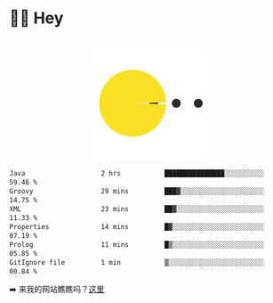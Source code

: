 
# 👋🏻 Hey
<div align="center">
	<br>
	<img src="https://raw.githubusercontent.com/Aniket965/Aniket965/master/pacman.svg?sanitize=true" width="200" height="200">
	<br>
</div>

<!--START_SECTION:waka-->

```text
Java                   2 hrs           ███████████████░░░░░░░░░░   59.46 %
Groovy                 29 mins         ███▓░░░░░░░░░░░░░░░░░░░░░   14.75 %
XML                    23 mins         ██▓░░░░░░░░░░░░░░░░░░░░░░   11.33 %
Properties             14 mins         █▓░░░░░░░░░░░░░░░░░░░░░░░   07.19 %
Prolog                 11 mins         █▒░░░░░░░░░░░░░░░░░░░░░░░   05.85 %
GitIgnore file         1 min           ▒░░░░░░░░░░░░░░░░░░░░░░░░   00.84 %
```

<!--END_SECTION:waka-->

 ➡️  来我的网站瞧瞧吗？[这里](https://www.shaolongfei.com)

